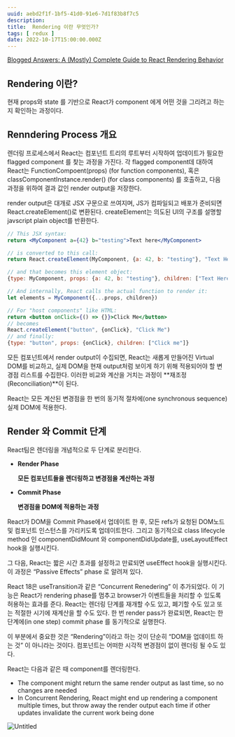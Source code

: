 ```yaml
---
uuid: aebd2f1f-1bf5-41d0-91e6-7d1f83b8f7c5
description: 
title:  Rendering 이란 무엇인가?
tags: [ redux ]
date: 2022-10-17T15:00:00.000Z
---
```









[Blogged Answers: A (Mostly) Complete Guide to React Rendering Behavior](https://blog.isquaredsoftware.com/2020/05/blogged-answers-a-mostly-complete-guide-to-react-rendering-behavior/)

## Rendering 이란?

현재 props와 state 를 기반으로 React가 component 에게 어떤 것을 그리려고 하는지 확인하는 과정이다.

## Renndering Process 개요

렌더링 프로세스에서 React는 컴포넌트 트리의 루트부터 시작하여 업데이트가 필요한 flagged component 를 찾는 과정을 가진다. 각 flagged component데 대하여 React는 FunctionCompoent(props) (for function components), 혹은 classComponentInstance.render() (for class components) 를 호출하고, 다음 과정을 위하여 결과 값인 render output을 저장한다.

render output은 대개로 JSX 구문으로 쓰여지며, JS가 컴파일되고 배포가 준비되면 React.createElement()로 변환된다. createElement는 의도된 UI의 구조를 설명할 javscript plain object를 반환한다.

```jsx
// This JSX syntax:
return <MyComponent a={42} b="testing">Text here</MyComponent>

// is converted to this call:
return React.createElement(MyComponent, {a: 42, b: "testing"}, "Text Here")

// and that becomes this element object:
{type: MyComponent, props: {a: 42, b: "testing"}, children: ["Text Here"]}

// And internally, React calls the actual function to render it:
let elements = MyComponent({...props, children})

// For "host components" like HTML:
return <button onClick={() => {}}>Click Me</button>
// becomes
React.createElement("button", {onClick}, "Click Me")
// and finally:
{type: "button", props: {onClick}, children: ["Click me"]}
```

모든 컴포넌트에서 render output이 수집되면, React는 새롭게 만들어진 Virtual DOM를 비교하고, 실제 DOM을 현재 output처럼 보이게 하기 위해 적용되어야 할 변경점 리스트를 수집한다. 이러한 비교와 계산을 거치는 과정이 **재조정(Reconciliation)**이 된다.

React는 모든 계산된 변경점을 한 번의 동기적 절차에(one synchronous sequence) 실제 DOM에 적용한다.

## Render 와 Commit 단계

React팀은 렌더링을 개념적으로 두 단계로 분리한다.

- **Render Phase**
    
    **모든 컴포넌트들을 렌더링하고 변경점을 계산하는 과정**
    
- **Commit Phase**
    
    **변경점을 DOM에 적용하는 과정**
    

React가 DOM을 Commit Phase에서 업데이트 한 후, 모든 refs가 요청된 DOM노드 및 컴포넌트 인스턴스를 가리키도록 업데이트한다. 그리고 동기적으로 class lifecycle method 인 componentDidMount 와 componentDidUpdate를, useLayoutEffect hook을 실행시킨다.

그 다음, React는 짧은 시간 초과를 설정하고 만료되면 useEffect hook을 실행시킨다. 이 과정은 “Passive Effects” phase 로 알려져 있다.

React 18은 useTransition과 같은 “Concurrent Renedering” 이 추가되었다. 이 기능은 React가 rendering phase를 멈추고 browser가 이벤트들을 처리할 수 있도록 허용하는 효과를 준다. React는 렌더링 단계를 재개할 수도 있고, 폐기할 수도 있고 또는 적절한 시기에 재계산을 할 수도 있다. 한 번 render pass가 완료되면, React는 한 단계에(in one step) commit phase 를 동기적으로 실행한다.

이 부분에서 중요한 것은 “Rendering”이라고 하는 것이 단순히 “DOM을 업데이트 하는 것” 이 아니라는 것이다. 컴포넌트는 어떠한 시각적 변경점이 없이 렌더링 될 수도 있다.

React는 다음과 같은 때 component를 렌더링한다.

- The component might return the same render output as last time, so no changes are needed
- In Concurrent Rendering, React might end up rendering a component multiple times, but throw away the render output each time if other updates invalidate the current work being done

![Untitled](https://vault-r2.dorage.io/aebd2f1f-1bf5-41d0-91e6-7d1f83b8f7c5/untitled.png)
